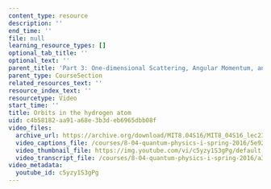```yaml
---
content_type: resource
description: ''
end_time: ''
file: null
learning_resource_types: []
optional_tab_title: ''
optional_text: ''
parent_title: 'Part 3: One-dimensional Scattering, Angular Momentum, and Central Potentials'
parent_type: CourseSection
related_resources_text: ''
resource_index_text: ''
resourcetype: Video
start_time: ''
title: Orbits in the hydrogen atom
uid: c4b58182-aa91-a68e-3b3d-eb6965dbb08f
video_files:
  archive_url: https://archive.org/download/MIT8.04S16/MIT8_04S16_lec23_s4_300k.mp4
  video_captions_file: /courses/8-04-quantum-physics-i-spring-2016/5e92209bba8b57f28449d6b64bad0746_c5yzy1S3gPg.vtt
  video_thumbnail_file: https://img.youtube.com/vi/c5yzy1S3gPg/default.jpg
  video_transcript_file: /courses/8-04-quantum-physics-i-spring-2016/a3af8676dfce816a84c6504dff8685cd_c5yzy1S3gPg.pdf
video_metadata:
  youtube_id: c5yzy1S3gPg
---
```

